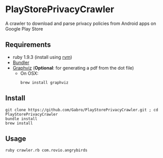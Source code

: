 PlayStorePrivacyCrawler
=======================

A crawler to download and parse privacy policies from Android apps on Google Play Store

Requirements
------------
* ruby 1.9.3 (install using [rvm](https://rvm.io/rvm/install))
* [Bundler](http://bundler.io/#getting-started)
* [Graphviz](http://www.graphviz.org/Download..php) (__Optional__: for generating a pdf from the dot file) 
    * On OSX:
        ```
        brew install graphviz
        ```

Install
-------
```
git clone https://github.com/Gabro/PlayStorePrivacyCrawler.git ; cd PlayStorePrivacyCrawler
bundle install
brew install 
```

Usage
-----
```
ruby crawler.rb com.rovio.angrybirds
```
